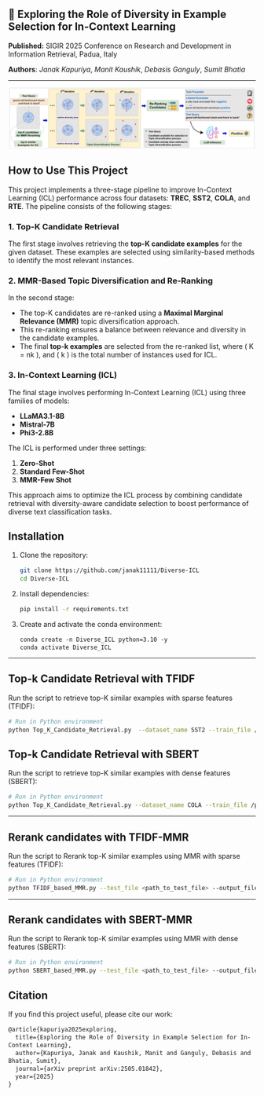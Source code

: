 ## 🚀 Exploring the Role of Diversity in Example Selection for In-Context Learning


**Published:** SIGIR 2025 Conference on Research and Development in Information Retrieval, Padua, Italy

**Authors**: *Janak Kapuriya*, *Manit Kaushik*, *Debasis Ganguly*, *Sumit Bhatia*

---

![Diverse_ICL_Workflow](diverse_ICL_workflow.jpg)

## How to Use This Project

This project implements a three-stage pipeline to improve In-Context Learning (ICL) performance across four datasets: **TREC**, **SST2**, **COLA**, and **RTE**. The pipeline consists of the following stages:

### 1. Top-K Candidate Retrieval
The first stage involves retrieving the **top-K candidate examples** for the given dataset. These examples are selected using similarity-based methods to identify the most relevant instances.

### 2. MMR-Based Topic Diversification and Re-Ranking
In the second stage:
- The top-K candidates are re-ranked using a **Maximal Marginal Relevance (MMR)** topic diversification approach.
- This re-ranking ensures a balance between relevance and diversity in the candidate examples.
- The final **top-k examples** are selected from the re-ranked list, where \( K = nk \), and \( k \) is the total number of instances used for ICL.

### 3. In-Context Learning (ICL)
The final stage involves performing In-Context Learning (ICL) using three families of models:
- **LLaMA3.1-8B**
- **Mistral-7B**
- **Phi3-2.8B**

The ICL is performed under three settings:
1. **Zero-Shot**
2. **Standard Few-Shot**
3. **MMR-Few Shot**

This approach aims to optimize the ICL process by combining candidate retrieval with diversity-aware candidate selection to boost performance of diverse text classification tasks.

## Installation  

1. Clone the repository:  
   ```bash
   git clone https://github.com/janak11111/Diverse-ICL
   cd Diverse-ICL
   ```

2. Install dependencies:  
   ```bash
   pip install -r requirements.txt
   ```  

3. Create and activate the conda environment:
   ```
   conda create -n Diverse_ICL python=3.10 -y
   conda activate Diverse_ICL
   ```
   
---

## Top-k Candidate Retrieval with TFIDF

Run the script to retrieve top-K similar examples with sparse features (TFIDF):  

```bash
# Run in Python environment
python Top_K_Candidate_Retrieval.py  --dataset_name SST2 --train_file /path/to/train.jsonl --test_file /path/to/test.jsonl --top_k 45 --feature_type TFIDF --output_file /path/to/output.json  
```  

## Top-k Candidate Retrieval with SBERT

Run the script to retrieve top-K similar examples with dense features (SBERT):    

```bash
# Run in Python environment
python Top_K_Candidate_Retrieval.py --dataset_name COLA --train_file /path/to/train.jsonl  --test_file /path/to/test.jsonl --top_k 45  --feature_type SBERT --model_name all-MiniLM-L6-v2 --output_file /path/to/output.json     
```

---

## Rerank candidates with TFIDF-MMR

Run the script to Rerank top-K similar examples using MMR with sparse features (TFIDF):   

```bash
# Run in Python environment
python TFIDF_based_MMR.py --test_file <path_to_test_file> --output_file <path_to_output_file> --alpha 0.5 --top_k 15
```

---

## Rerank candidates with SBERT-MMR

Run the script to Rerank top-K similar examples using MMR with dense features (SBERT):   

```bash
# Run in Python environment
python SBERT_based_MMR.py --test_file <path_to_test_file> --output_file <path_to_output_file> --alpha 0.5 --top_k 15

```

## Citation

If you find this project useful, please cite our work:

```
@article{kapuriya2025exploring,
  title={Exploring the Role of Diversity in Example Selection for In-Context Learning},
  author={Kapuriya, Janak and Kaushik, Manit and Ganguly, Debasis and Bhatia, Sumit},
  journal={arXiv preprint arXiv:2505.01842},
  year={2025}
}
```
